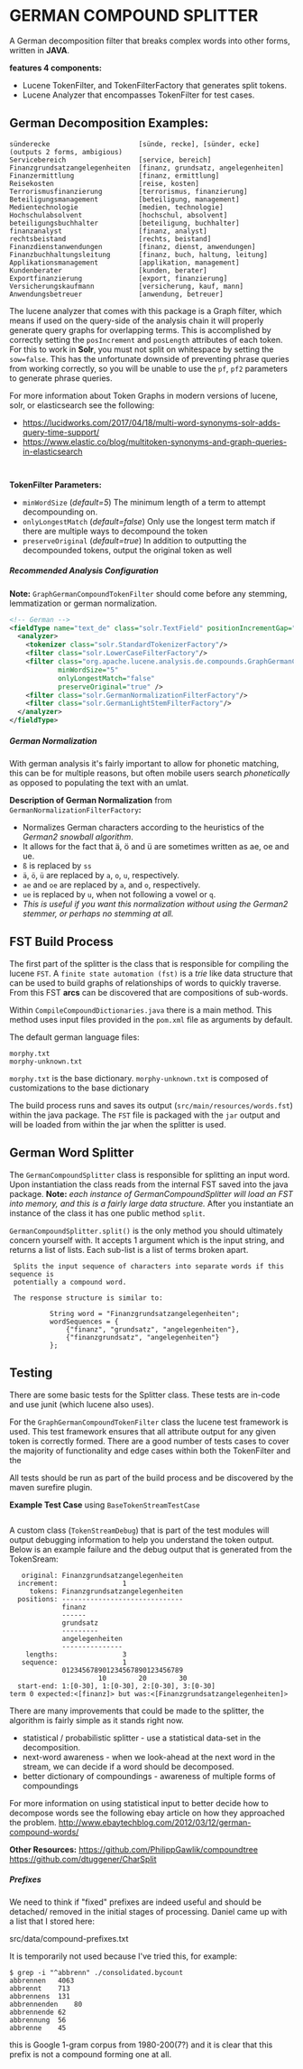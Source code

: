 
GERMAN COMPOUND SPLITTER
========================

A German decomposition filter that breaks complex words into other forms, written in **JAVA**.

**features 4 components:**
* Lucene TokenFilter, and TokenFilterFactory that generates split tokens.
* Lucene Analyzer that encompasses TokenFilter for test cases.

## German Decomposition Examples:
    sünderecke                      [sünde, recke], [sünder, ecke]   (outputs 2 forms, ambigious)
    Servicebereich                  [service, bereich]
    Finanzgrundsatzangelegenheiten  [finanz, grundsatz, angelegenheiten]
    Finanzermittlung                [finanz, ermittlung]
    Reisekosten                     [reise, kosten]
    Terrorismusfinanzierung         [terrorismus, finanzierung]
    Beteiligungsmanagement          [beteiligung, management]
    Medientechnologie               [medien, technologie]
    Hochschulabsolvent              [hochschul, absolvent]
    beteiligungsbuchhalter          [beteiligung, buchhalter]
    finanzanalyst                   [finanz, analyst]
    rechtsbeistand                  [rechts, beistand]
    Finanzdienstanwendungen         [finanz, dienst, anwendungen]
    Finanzbuchhaltungsleitung       [finanz, buch, haltung, leitung]
    Applikationsmanagement          [applikation, management]
    Kundenberater                   [kunden, berater]
    Exportfinanzierung              [export, finanzierung]
    Versicherungskaufmann           [versicherung, kauf, mann]
    Anwendungsbetreuer              [anwendung, betreuer]
    
The lucene analyzer that comes with this package is a Graph filter, which means if used on the query-side of the analysis chain it will properly generate query graphs for overlapping terms. This is accomplished by correctly setting the ``posIncrement`` and ``posLength`` attributes of each token.
For this to work in **Solr**, you must not split on whitespace by setting the ``sow=false``.  This has the unfortunate downside of preventing phrase queries from working correctly, so you will be unable to use the ``pf``, ``pf2`` parameters to generate phrase queries.

For more information about Token Graphs in modern versions of lucene, solr, or elasticsearch see the following:
-    https://lucidworks.com/2017/04/18/multi-word-synonyms-solr-adds-query-time-support/
-    https://www.elastic.co/blog/multitoken-synonyms-and-graph-queries-in-elasticsearch

```xml
```


```xml
```

**TokenFilter Parameters:**

* ``minWordSize`` (*default=5*) The minimum length of a term to attempt decompounding on.
* ``onlyLongestMatch`` (*default=false*) Only use the longest term match if there are multiple ways to decompound the token
* ``preserveOriginal`` (*default=true*) In addition to outputting the decompounded tokens, output the original token as well

##### Recommended Analysis Configuration
**Note:** ``GraphGermanCompoundTokenFilter`` should come before any stemming, lemmatization or german normalization.
```xml
<!-- German -->
<fieldType name="text_de" class="solr.TextField" positionIncrementGap="100">
  <analyzer> 
    <tokenizer class="solr.StandardTokenizerFactory"/>
    <filter class="solr.LowerCaseFilterFactory"/>
    <filter class="org.apache.lucene.analysis.de.compounds.GraphGermanCompoundTokenFilterFactory"
            minWordSize="5" 
            onlyLongestMatch="false" 
            preserveOriginal="true" />
    <filter class="solr.GermanNormalizationFilterFactory"/>
    <filter class="solr.GermanLightStemFilterFactory"/>
  </analyzer>
</fieldType>
```

##### German Normalization
With german analysis it's fairly important to allow for phonetic matching, this can be for multiple reasons, but often mobile users search *phonetically* as opposed to populating the text with an umlat.

**Description of German Normalization** from ``GermanNormalizationFilterFactory``**:**
* Normalizes German characters according to the heuristics of the *German2 snowball algorithm*. 
* It allows for the fact that ä, ö and ü are sometimes written as ae, oe and ue.
* ``ß`` is replaced by ``ss``
* ``ä``, ``ö``, ``ü`` are replaced by ``a``, ``o``, ``u``, respectively.
* ``ae`` and ``oe`` are replaced by ``a``, and ``o``, respectively.
* ``ue`` is replaced by ``u``, when not following a vowel or ``q``.
* *This is useful if you want this normalization without using the German2 stemmer, or perhaps no stemming at all.*
    
## FST Build Process
The first part of the splitter is the class that is responsible for compiling the lucene ``FST``.
A ``finite state automation (fst)`` is a *trie* like data structure that can be used to
build graphs of relationships of words to quickly traverse.  From this FST **arcs** can be 
discovered that are compositions of sub-words.

Within ``CompileCompoundDictionaries.java`` there is a main method.  This method uses input files
provided in the ``pom.xml`` file as arguments by default.  

The default german language files:

    morphy.txt
    morphy-unknown.txt
    
``morphy.txt`` is the base dictionary.
``morphy-unknown.txt`` is composed of customizations to the base dictionary

The build process runs and saves its output (`src/main/resources/words.fst`) within the java package. The ``FST`` file is 
packaged with the ``jar`` output and will be loaded from within the jar when the splitter is used.

## German Word Splitter
The ``GermanCompoundSplitter`` class is responsible for splitting an input word.
Upon instantiation the class reads from the internal FST saved into the java package.
**Note:** *each instance of GermanCompoundSplitter will load an FST into memory, and this is a
          fairly large data structure.*
After you instantiate an instance of the class it has one public method ``split``.

``GermanCompoundSplitter.split()`` is the only method you should ultimately concern yourself with.
It accepts 1 argument which is the input string, and returns a list of lists.  Each sub-list is a 
list of terms broken apart.

     Splits the input sequence of characters into separate words if this sequence is
     potentially a compound word.
     
     The response structure is similar to:
     
              String word = "Finanzgrundsatzangelegenheiten";
              wordSequences = {
                  {"finanz", "grundsatz", "angelegenheiten"},
                  {"finanzgrundsatz", "angelegenheiten"}
              };

## Testing
There are some basic tests for the Splitter class.  These tests are in-code and use junit (which lucene also uses).

For the ``GraphGermanCompoundTokenFilter`` class the lucene test framework is used.  This test framework ensures that
all attribute output for any given token is correctly formed.  There are a good number of tests cases to cover the majority of functionality and edge cases within both the TokenFilter and the 

All tests should be run as part of the build process and be discovered by the maven surefire plugin.

**Example Test Case** using ``BaseTokenStreamTestCase``

```java
```

A custom class (``TokenStreamDebug``) that is part of the test modules will output debugging information to help you understand the token output.  Below is an example failure and the debug output that is generated from the TokenSream:

       original: Finanzgrundsatzangelegenheiten
      increment:                1              
         tokens: Finanzgrundsatzangelegenheiten
      positions: ------------------------------
                 finanz                        
                 ------                        
                 grundsatz                     
                 ---------                     
                 angelegenheiten               
                 ---------------               
        lengths:                3              
       sequence:                1              
                 012345678901234567890123456789
                          10        20        30
      start-end: 1:[0-30], 1:[0-30], 2:[0-30], 3:[0-30]
    term 0 expected:<[finanz]> but was:<[Finanzgrundsatzangelegenheiten]>

There are many improvements that could be made to the splitter, the algorithm is fairly simple as it stands right now.
* statistical / probabilistic splitter - use a statistical data-set in the decomposition.
* next-word awareness - when we look-ahead at the next word in the stream, we can decide if a word should be decomposed.
* better dictionary of compoundings - awareness of multiple forms of compoundings

For more information on using statistical input to better decide how to decompose words see the following ebay article on how they approached the problem.
http://www.ebaytechblog.com/2012/03/12/german-compound-words/

**Other Resources:**
https://github.com/PhilippGawlik/compoundtree
https://github.com/dtuggener/CharSplit


##### Prefixes
We need to think if "fixed" prefixes are indeed useful and should be detached/ removed
in the initial stages of processing. Daniel came up with a list that I stored here:

src/data/compound-prefixes.txt

It is temporarily not used because I've tried this, for example:

    $ grep -i "^abbrenn" ./consolidated.bycount
    abbrennen   4063
    abbrennt    713
    abbrennens  131
    abbrennenden    80
    abbrennende 62
    abbrennung  56
    abbrenne    45

this is Google 1-gram corpus from 1980-200(7?) and it is clear that this prefix is not a compound
forming one at all. 
